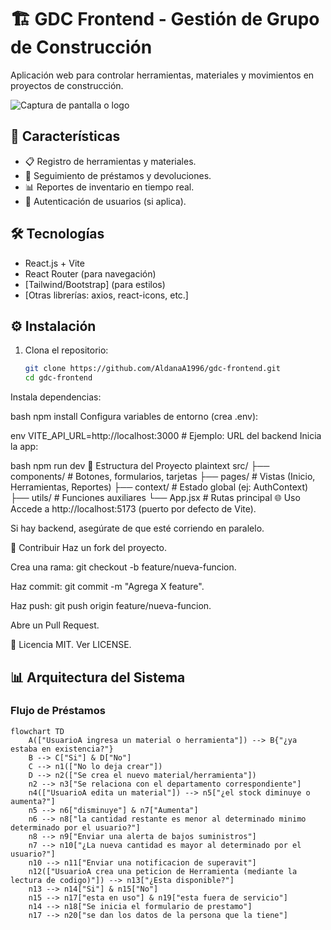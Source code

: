 # 🏗️ GDC Frontend - Gestión de Grupo de Construcción  

Aplicación web para controlar herramientas, materiales y movimientos en proyectos de construcción.  

![Captura de pantalla o logo](public/ejemplo-screenshot.png)  

## **🚀 Características**  
- 📋 Registro de herramientas y materiales.  
- 🔄 Seguimiento de préstamos y devoluciones.  
- 📊 Reportes de inventario en tiempo real.  
- 🔐 Autenticación de usuarios (si aplica).  

## **🛠️ Tecnologías**  
- React.js + Vite  
- React Router (para navegación)  
- [Tailwind/Bootstrap] (para estilos)  
- [Otras librerías: axios, react-icons, etc.]  

## **⚙️ Instalación**  
1. Clona el repositorio:  
   ```bash
   git clone https://github.com/AldanaA1996/gdc-frontend.git
   cd gdc-frontend
Instala dependencias:

bash
npm install
Configura variables de entorno (crea .env):

env
VITE_API_URL=http://localhost:3000  # Ejemplo: URL del backend
Inicia la app:

bash
npm run dev
📂 Estructura del Proyecto
plaintext
src/
├── components/    # Botones, formularios, tarjetas
├── pages/         # Vistas (Inicio, Herramientas, Reportes)
├── context/       # Estado global (ej: AuthContext)
├── utils/         # Funciones auxiliares
└── App.jsx        # Rutas principal
🌐 Uso
Accede a http://localhost:5173 (puerto por defecto de Vite).

Si hay backend, asegúrate de que esté corriendo en paralelo.

🤝 Contribuir
Haz un fork del proyecto.

Crea una rama: git checkout -b feature/nueva-funcion.

Haz commit: git commit -m "Agrega X feature".

Haz push: git push origin feature/nueva-funcion.

Abre un Pull Request.

📄 Licencia
MIT. Ver LICENSE.

## **📊 Arquitectura del Sistema**

### **Flujo de Préstamos**
```mermaid
flowchart TD
    A(["UsuarioA ingresa un material o herramienta"]) --> B{"¿ya estaba en existencia?"}
    B --> C["Si"] & D["No"]
    C --> n1(["No lo deja crear"])
    D --> n2(["Se crea el nuevo material/herramienta"])
    n2 --> n3["Se relaciona con el departamento correspondiente"]
    n4(["UsuarioA edita un material"]) --> n5["¿el stock diminuye o aumenta?"]
    n5 --> n6["disminuye"] & n7["Aumenta"]
    n6 --> n8["la cantidad restante es menor al determinado minimo determinado por el usuario?"]
    n8 --> n9["Enviar una alerta de bajos suministros"]
    n7 --> n10["¿La nueva cantidad es mayor al determinado por el usuario?"]
    n10 --> n11["Enviar una notificacion de superavit"]
    n12(["UsuarioA crea una peticion de Herramienta (mediante la lectura de codigo)"]) --> n13["¿Esta disponible?"]
    n13 --> n14["Si"] & n15["No"]
    n15 --> n17["esta en uso"] & n19["esta fuera de servicio"]
    n14 --> n18["Se inicia el formulario de prestamo"]
    n17 --> n20["se dan los datos de la persona que la tiene"]
```
